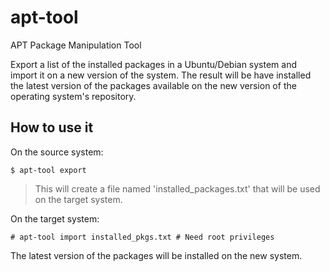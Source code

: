 # apt-tool
APT Package Manipulation Tool

Export a list of the installed packages in a Ubuntu/Debian system and
import it on a new version of the system. The result will be have
installed the latest version of the packages available on the new
version of the operating system's repository.

## How to use it

On the source system:

`$ apt-tool export`

> This will create a file named 'installed_packages.txt' that will be
> used on the target system.

On the target system:

`# apt-tool import installed_pkgs.txt # Need root privileges`

The latest version of the packages will be installed on the new system.
